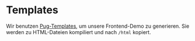 # Templates

Wir benutzen [Pug-Templates](https://pugjs.org/), um unsere Frontend-Demo zu generieren. Sie werden zu HTML-Dateien kompiliert und nach `/html` kopiert.